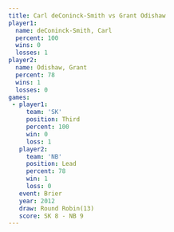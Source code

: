 ```yaml
---
title: Carl deConinck-Smith vs Grant Odishaw
player1:                     
  name: deConinck-Smith, Carl
  percent: 100               
  wins: 0                    
  losses: 1                  
player2:                     
  name: Odishaw, Grant       
  percent: 78                
  wins: 1                    
  losses: 0                  
games:
 - player1:         
     team: 'SK'     
     position: Third
     percent: 100   
     win: 0         
     loss: 1        
   player2:        
     team: 'NB'    
     position: Lead
     percent: 78   
     win: 1        
     loss: 0       
   event: Brier         
   year: 2012           
   draw: Round Robin(13)
   score: SK 8 - NB 9   
---
```

